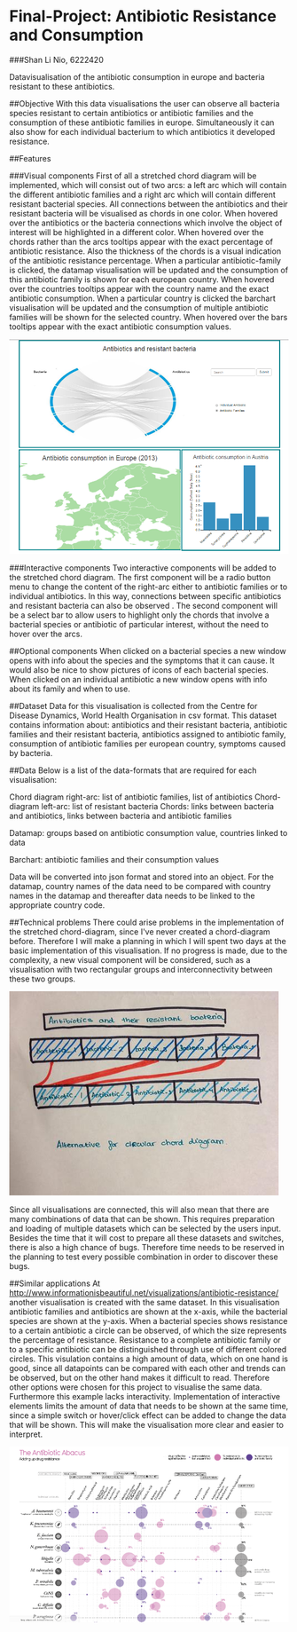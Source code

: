 Final-Project: Antibiotic Resistance and Consumption
==================

###Shan Li Nio, 6222420


Datavisualisation of the antibiotic consumption in europe and bacteria resistant to these antibiotics.

##Objective
With this data visualisations the user can observe all bacteria species resistant to certain antibiotics or antibiotic families and the consumption of these antibiotic families in europe. Simultaneously it can also show for each individual bacterium to which antibiotics it developed resistance. 


##Features

###Visual components
First of all a stretched chord diagram will be implemented, which will consist out of two arcs: a left arc which will contain the different antibiotic families and a right arc which will contain different resistant bacterial species. All connections between the antibiotics and their resistant bacteria will be visualised as chords in one color. When hovered over the antibiotics or the bacteria connections which involve the object of interest will be highlighted in a different color. When hovered over the chords rather than the arcs tooltips appear with the exact percentage of antibiotic resistance. Also the thickness of the chords is a visual indication of the antibiotic resistance percentage. When a particular antibiotic-family is clicked, the datamap visualisation will be updated and the consumption of this antibiotic family is shown for each european country. When hovered over the countries tooltips appear with the country name and the exact antibiotic consumption. When a particular country is clicked the barchart visualisation will be updated and the consumption of multiple antibiotic families will be shown for the selected country. When hovered over the bars tooltips appear with the exact antibiotic consumption values.

![Visual components](https://github.com/SLNio/Final-Project/blob/master/doc/Prototype.PNG)

###Interactive components
Two interactive components will be added to the stretched chord diagram. The first component will be a radio button menu to change the content of the right-arc either to antibiotic families or to individual antibiotics. In this way, connections between specific antibiotics and resistant bacteria can also be observed . The second component will be a select bar to allow users to highlight only the chords that involve a bacterial species or antibiotic of particular interest, without the need to hover over the arcs.

##Optional components
When clicked on a bacterial species a new window opens with info about the species and the symptoms that it can cause. It would also be nice to show pictures of icons of each bacterial species. When clicked on an individual antibiotic a new window opens with info about its family and when to use.


##Dataset
Data for this visualisation is collected from the Centre for Disease Dynamics, World Health Organisation in csv format. This dataset contains information about: antibiotics and their resistant bacteria, antibiotic families and their resistant bacteria, antibiotics assigned to antibiotic family, consumption of antibiotic families per european country, symptoms caused by bacteria.

##Data
Below is a list of the data-formats that are required for each visualisation:

Chord diagram right-arc: list of antibiotic families, list of antibiotics
Chord-diagram left-arc: list of resistant bacteria
Chords: links between bacteria and antibiotics, links between bacteria and antibiotic families

Datamap: groups based on antibiotic consumption value, countries linked to data

Barchart: antibiotic families and their consumption values 

Data will be converted into json format and stored into an object. For the datamap, country names of the data need to be compared with country names in the datamap and thereafter data needs to be linked to the appropriate country code. 


##Technical problems
There could arise problems in the implementation of the stretched chord-diagram, since I've never created a chord-diagram before. Therefore I will make a planning in which I will spent two days at the basic implementation of this visualisation. If no progress is made, due to the complexity, a new visual component will be considered, such as a visualisation with two rectangular groups and interconnectivity between these two groups.

![Vertical Chord Diagram](https://github.com/SLNio/Final-Project/blob/master/doc/Vertical_chord.jpg)

Since all visualisations are connected, this will also mean that there are many combinations of data that can be shown. This requires preparation and loading of multiple datasets which can be selected by the users input. Besides the time that it will cost to prepare all these datasets and switches, there is also a high chance of bugs. Therefore time needs to be reserved in the planning to test every possible combination in order to discover these bugs.


##Similar applications
At http://www.informationisbeautiful.net/visualizations/antibiotic-resistance/ another visualisation is created with the same dataset. In this visualisation antibiotic families and antibiotics are shown at the x-axis, while the bacterial species are shown at the y-axis. When a bacterial species shows resistance to a certain antibiotic a circle can be observed, of which the size represents the percentage of resistance. Resistance to a complete antibiotic family or to a specific antibiotic can be distinguished through use of different colored circles. This visulation contains a high amount of data, which on one hand is good, since all datapoints can be compared with each other and trends can be observed, but on the other hand makes it difficult to read. Therefore other options were chosen for this project to visualise the same data. Furthermore this example lacks interactivity. Implementation of interactive elements limits the amount of data that needs to be shown at the same time, since a simple switch or hover/click effect can be added to change the data that will be shown. This will make the visualisation more clear and easier to interpret.

![Example Resistance](https://github.com/SLNio/Final-Project/blob/master/doc/Resistance_visualisation.PNG)
